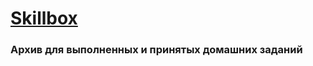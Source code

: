 # [Skillbox](https://go.acstat.com/3ced01680e2ae408 "Skillbox")
### Архив для выполненных и принятых домашних заданий
